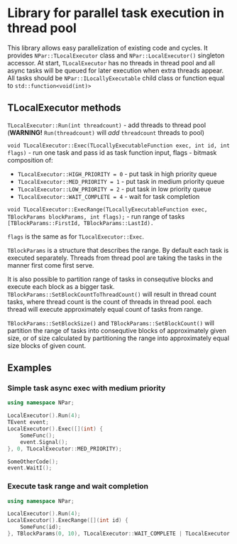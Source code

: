 # Library for parallel task execution in thread pool

This library allows easy parallelization of existing code and cycles.
It provides `NPar::TLocalExecutor` class and `NPar::LocalExecutor()` singleton accessor.
At start, `TLocalExecutor` has no threads in thread pool and all async tasks will be queued for later execution when extra threads appear.
All tasks should be `NPar::ILocallyExecutable` child class or function equal to `std::function<void(int)>`

## TLocalExecutor methods

`TLocalExecutor::Run(int threadcount)` - add threads to thread pool (**WARNING!** `Run(threadcount)` will *add* `threadcount` threads to pool)

`void TLocalExecutor::Exec(TLocallyExecutableFunction exec, int id, int flags)` - run one task and pass id as task function input, flags - bitmask composition of:

- `TLocalExecutor::HIGH_PRIORITY = 0` - put task in high priority queue
- `TLocalExecutor::MED_PRIORITY = 1` - put task in medium priority queue
- `TLocalExecutor::LOW_PRIORITY = 2` - put task in low priority queue
- `TLocalExecutor::WAIT_COMPLETE = 4` - wait for task completion

`void TLocalExecutor::ExecRange(TLocallyExecutableFunction exec, TBlockParams blockParams, int flags);` - run range of tasks `[TBlockParams::FirstId, TBlockParams::LastId).`

`flags` is the same as for `TLocalExecutor::Exec`.

`TBlockParams` is a structure that describes the range.
By default each task is executed separately. Threads from thread pool are taking
the tasks in the manner first come first serve.

It is also possible to partition range of tasks in consequtive blocks and execute each block as a bigger task.
`TBlockParams::SetBlockCountToThreadCount()` will result in thread count tasks,
    where thread count is the count of threads in thread pool.
    each thread will execute approximately equal count of tasks from range.

`TBlockParams::SetBlockSize()` and `TBlockParams::SetBlockCount()` will partition
the range of tasks into consequtive blocks of approximately given size, or of size calculated
     by partitioning the range into approximately equal size blocks of given count.

## Examples

### Simple task async exec with medium priority

```cpp
using namespace NPar;

LocalExecutor().Run(4);
TEvent event;
LocalExecutor().Exec([](int) {
    SomeFunc();
    event.Signal();
}, 0, TLocalExecutor::MED_PRIORITY);

SomeOtherCode();
event.WaitI();
```

### Execute task range and wait completion

```cpp
using namespace NPar;

LocalExecutor().Run(4);
LocalExecutor().ExecRange([](int id) {
    SomeFunc(id);
}, TBlockParams(0, 10), TLocalExecutor::WAIT_COMPLETE | TLocalExecutor::MED_PRIORITY);
```
